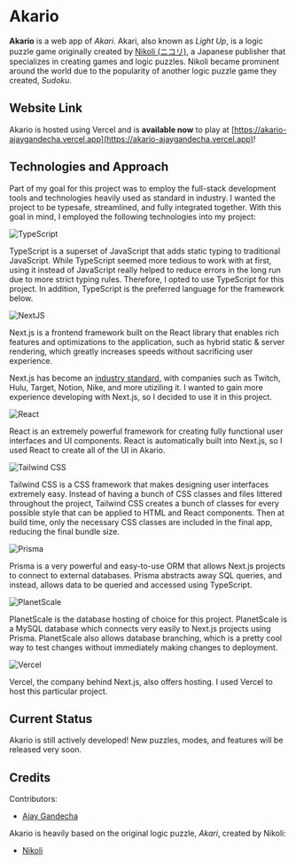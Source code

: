 # Akario

**Akario** is a web app of *Akari*. Akari, also known as *Light Up*, is a logic puzzle game originally created by [Nikoli (ニコリ)](https://www.nikoli.co.jp/en/), a Japanese publisher that specializes in creating games and logic puzzles. Nikoli became prominent around the world due to the popularity of another logic puzzle game they created, *Sudoku*.

## Website Link

Akario is hosted using Vercel and is **available now** to play at [https://akario-ajaygandecha.vercel.app](https://akario-ajaygandecha.vercel.app)!

## Technologies and Approach

Part of my goal for this project was to employ the full-stack development tools and technologies heavily used as standard in industry. I wanted the project to be typesafe, streamlined, and fully integrated together. With this goal in mind, I employed the following technologies into my project:

![TypeScript](https://img.shields.io/badge/-TypeScript-05122A?style=flat&logo=typescript)

TypeScript is a superset of JavaScript that adds static typing to traditional JavaScript. While TypeScript seemed more tedious to work with at first, using it instead of JavaScript really helped to reduce errors in the long run due to more strict typing rules. Therefore, I opted to use TypeScript for this project. In addition, TypeScript is the preferred language for the framework below. 

![NextJS](https://img.shields.io/badge/-Next.js-05122A?style=flat&logo=next.js)

Next.js is a frontend framework built on the React library that enables rich features and optimizations to the application, such as hybrid static & server rendering, which greatly increases speeds without sacrificing user experience.

Next.js has become an [industry standard](https://nextjs.org/showcase), with companies such as Twitch, Hulu, Target, Notion, Nike, and more utiziling it. I wanted to gain more experience developing with Next.js, so I decided to use it in this project.

![React](https://img.shields.io/badge/-React.js-05122A?style=flat&logo=react)

React is an extremely powerful framework for creating fully functional user interfaces and UI components. React is automatically built into Next.js, so I used React to create all of the UI in Akario.

![Tailwind CSS](https://img.shields.io/badge/-Tailwind_CSS-05122A?style=flat&logo=tailwindcss)

Tailwind CSS is a CSS framework that makes designing user interfaces extremely easy. Instead of having a bunch of CSS classes and files littered throughout the project, Tailwind CSS creates a bunch of classes for every possible style that can be applied to HTML and React components. Then at build time, only the necessary CSS classes are included in the final app, reducing the final bundle size.

![Prisma](https://img.shields.io/badge/-Prisma-05122A?style=flat&logo=prisma)

Prisma is a very powerful and easy-to-use ORM that allows Next.js projects to connect to external databases. Prisma abstracts away SQL queries, and instead, allows data to be queried and accessed using TypeScript.

![PlanetScale](https://img.shields.io/badge/-PlanetScale-05122A?style=flat&logo=planetscale)

PlanetScale is the database hosting of choice for this project. PlanetScale is a MySQL database which connects very easily to Next.js projects using Prisma. PlanetScale also allows database branching, which is a pretty cool way to test changes without immediately making changes to deployment.

![Vercel](https://img.shields.io/badge/-Vercel-05122A?style=flat&logo=vercel)

Vercel, the company behind Next.js, also offers hosting. I used Vercel to host this particular project.

## Current Status

Akario is still actively developed! New puzzles, modes, and features will be released very soon.

## Credits
Contributors:
- [Ajay Gandecha](https://www.ajaygandecha.com)

Akario is heavily based on the original logic puzzle, *Akari*, created by Nikoli:
- [Nikoli](https://www.nikoli.co.jp/en/)
